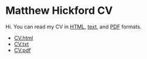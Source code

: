 Matthew Hickford CV
=================

Hi. You can read my CV in [HTML](Matthew-Hickford-CV.html), [text](Matthew-Hickford-CV.txt), and [PDF](Matthew-Hickford-CV.pdf) formats.

* [CV.html](Matthew-Hickford-CV.html)
* [CV.txt](Matthew-Hickford-CV.txt)
* [CV.pdf](Matthew-Hickford-CV.pdf)
